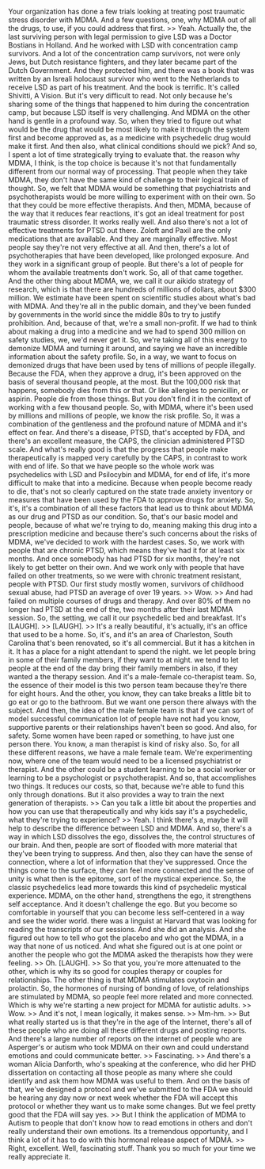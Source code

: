Your organization has done a few trials looking at treating post traumatic  stress disorder with MDMA. And a few questions, one, why MDMA out of all the  drugs, to use, if you could address that first.  &gt;&gt; Yeah. Actually the, the last surviving person with legal permission to give LSD  was a Doctor Bostians in Holland. And he worked with LSD with concentration  camp survivors. And a lot of the concentration camp survivors, not were only  Jews, but Dutch resistance fighters, and they later became part of the Dutch  Government. And they protected him, and there was a book that was written by an  Isreali holocaust survivor who went to the Netherlands to receive LSD as part  of his treatment. And the book is terrific. It's called Shivitti, A Vision. But  it's very difficult to read. Not only because he's sharing some of the things  that happened to him during the concentration camp, but because LSD itself is  very challenging. And MDMA on the other hand is gentle in a profound way. So,  when they tried to figure out what would be the drug that would be most likely  to make it through the system first and become approved as, as a medicine with  psychedelic drug would make it first. And then also, what clinical conditions  should we pick? And so, I spent a lot of time strategically trying to evaluate  that. the reason why MDMA, I think, is the top choice is because it's not that  fundamentally different from our normal way of processing. That people when  they take MDMA, they don't have the same kind of challenge to their logical  train of thought. So, we felt that MDMA would be something that psychiatrists  and psychotherapists would be more willing to experiment with on their own. So  that they could be more effective therapists. And then, MDMA, because of the  way that it reduces fear reactions, it's got an ideal treatment for post  traumatic stress disorder. It works really well. And also there's not a lot of  effective treatments for PTSD out there. Zoloft and Paxil are the only  medications that are available. And they are marginally effective. Most people  say they're not very effective at all. And then, there's a lot of  psychotherapies that have been developed, like prolonged exposure. And they  work in a significant group of people. But there's a lot of people for whom the  available treatments don't work. So, all of that came together. And the other  thing about MDMA, we, we call it our aikido strategy of research, which is that  there are hundreds of millions of dollars, about $300 million. We estimate have  been spent on scientific studies about what's bad with MDMA. And they're all in  the public domain, and they've been funded by governments in the world since  the middle 80s to try to justify prohibition. And, because of that, we're a  small non-profit. If we had to think about making a drug into a medicine and we  had to spend 300 million on safety studies, we, we'd never get it. So, we're  taking all of this energy to demonize MDMA and turning it around, and saying we  have an incredible information about the safety profile. So, in a way, we  want to focus on demonized drugs that have been used by tens of millions of  people illegally. Because the FDA, when they approve a drug, it's been approved  on the basis of several thousand people, at the most. But the 100,000 risk that  happens, somebody dies from this or that. Or like allergies to penicillin, or  aspirin. People die from those things. But you don't find it in the context of  working with a few thousand people. So, with MDMA, where it's been used by  millions and millions of people, we know the risk profile. So, it was a  combination of the gentleness and the profound nature of MDMA and it's effect  on fear. And there's a disease, PTSD, that's accepted by FDA, and there's an  excellent measure, the CAPS, the clinician administered PTSD scale. And what's  really good is that the progress that people make therapeutically is mapped  very carefully by the CAPS, in contrast to work with end of life. So that we  have people so the whole work was psychedelics with LSD and Psilocybin and  MDMA, for end of life, it's more difficult to make that into a medicine.  Because when people become ready to die, that's not so clearly captured on the  state trade anxiety inventory or measures that have been used by the FDA to  approve drugs for anxiety. So, it's, it's a combination of all these factors  that lead us to think about MDMA as our drug and PTSD as our condition. So,  that's our basic model and people, because of what we're trying to do, meaning  making this drug into a prescription medicine and because there's such concerns  about the risks of MDMA, we've decided to work with the hardest cases. So, we  work with people that are chronic PTSD, which means they've had it for at least  six months. And once somebody has had PTSD for six months, they're not likely  to get better on their own. And we work only with people that have failed on  other treatments, so we were with chronic treatment resistant, people with  PTSD. Our first study mostly women, survivors of childhood sexual abuse, had  PTSD an average of over 19 years. &gt;&gt; Wow.  &gt;&gt; And had failed on multiple courses of drugs and therapy. And over 80% of them  no longer had PTSD at the end of the, two months after their last MDMA session.  So, the setting, we call it our psychedelic bed and breakfast. It's [LAUGH]. &gt;&gt; [LAUGH].  &gt;&gt; It's a really beautiful, it's actually, it's an office that used to be a home.  So, it's, and it's an area of Charleston, South Carolina that's been renovated,  so it's all commercial. But it has a kitchen in it. It has a place for a night  attendant to spend the night. we let people bring in some of their family  members, if they want to at night. we tend to let people at the end of the day  bring their family members in also, if they wanted a the therapy session. And  it's a male-female co-therapist team. So, the essence of their model is this  two person team because they're there for eight hours. And the other, you know,  they can take breaks a little bit to go eat or go to the bathroom. But we want  one person there always with the subject. And then, the idea of the male female  team is that if we can sort of model successful communication lot of people  have not had you know, supportive parents or their relationships haven't been  so good. And also, for safety. Some women have been raped or something, to have  just one person there. You know, a man therapist is kind of risky also. So, for  all these different reasons, we have a male female team. We're experimenting  now, where one of the team would need to be a licensed psychiatrist or  therapist. And the other could be a student learning to be a social worker or  learning to be a psychologist or psychotherapist. And so, that accomplishes two  things. It reduces our costs, so that, because we're able to fund this only  through donations. But it also provides a way to train the next generation of  therapists.  &gt;&gt; Can you talk a little bit about the properties and how you can use that  therapeutically and why kids say it's a psychedelic, what they're trying to  experience?  &gt;&gt; Yeah. I think there's a, maybe it will help to describe the difference between  LSD and MDMA. And so, there's a way in which LSD dissolves the ego, dissolves  the, the control structures of our brain. And then, people are sort of flooded  with more material that they've been trying to suppress. And then, also they  can have the sense of connection, where a lot of information that they've  suppressed. Once the things come to the surface, they can feel more connected  and the sense of unity is what then is the epitome, sort of the mystical  experience. So, the classic psychedelics lead more towards this kind of  psychedelic mystical experience. MDMA, on the other hand, strengthens the ego,  it strengthens self acceptance. And it doesn't challenge the ego. But you  become so comfortable in yourself that you can become less self-centered in a  way and see the wider world. there was a linguist at Harvard that was looking  for reading the transcripts of our sessions. And she did an analysis. And she  figured out how to tell who got the placebo and who got the MDMA, in a way that  none of us noticed. And what she figured out is at one point or another the  people who got the MDMA asked the therapists how they were feeling.  &gt;&gt; Oh. [LAUGH].  &gt;&gt; So that you, you're more attenuated to the other, which is why its so good for  couples therapy or couples for relationships. The other thing is that MDMA  stimulates oxytocin and prolactin. So, the hormones of nursing of bonding of  love, of relationships are stimulated by MDMA, so people feel more related and  more connected. Which is why we're starting a new project for MDMA for autistic  adults.  &gt;&gt; Wow.  &gt;&gt; And it's not, I mean logically, it makes sense. &gt;&gt; Mm-hm.  &gt;&gt; But what really started us is that they're in the age of the Internet, there's  all of these people who are doing all these different drugs and posting  reports. And there's a large number of reports on the internet of people who  are Asperger's or autism who took MDMA on their own and could understand  emotions and could communicate better.  &gt;&gt; Fascinating.  &gt;&gt; And there's a woman Alicia Danforth, who's speaking at the conference, who did  her PHD dissertation on contacting all those people as many where she could  identify and ask them how MDMA was useful to them. And on the basis of that,  we've designed a protocol and we've submitted to the FDA we should be hearing  any day now or next week whether the FDA will accept this protocol or whether  they want us to make some changes. But we feel pretty good that the FDA will  say yes.  &gt;&gt; But I think the application of MDMA to Autism to people that don't know how to  read emotions in others and don't really understand their own emotions. Its a  tremendous opportunity, and I think a lot of it has to do with this hormonal  release aspect of MDMA.  &gt;&gt; Right, excellent. Well, fascinating stuff. Thank you so much for your time we  really appreciate it.  